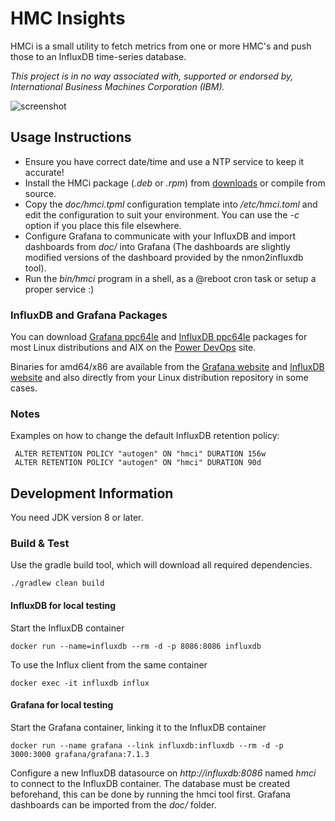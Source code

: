 # HMC Insights

HMCi is a small utility to fetch metrics from one or more HMC's and push those to an InfluxDB time-series database.

*This project is in no way associated with, supported or endorsed by, International Business Machines Corporation (IBM).*

![screenshot](https://bitbucket.org/mnellemann/hmci/downloads/HMCi.png)

## Usage Instructions

- Ensure you have correct date/time and use a NTP service to keep it accurate!
- Install the HMCi package (*.deb* or *.rpm*) from [downloads](https://bitbucket.org/mnellemann/hmci/downloads/) or compile from source.
- Copy the *doc/hmci.tpml* configuration template into */etc/hmci.toml* and edit the configuration to suit your environment. You can use the *-c* option if you place this file elsewhere.
- Configure Grafana to communicate with your InfluxDB and import dashboards from *doc/* into Grafana (The dashboards are slightly modified versions of the dashboard provided by the nmon2influxdb tool).
- Run the *bin/hmci* program in a shell, as a @reboot cron task or setup a proper service :)

### InfluxDB and Grafana Packages

You can download [Grafana ppc64le](https://www.power-devops.com/grafana) and [InfluxDB ppc64le](https://www.power-devops.com/influxdb) packages for most Linux distributions and AIX on the [Power DevOps](https://www.power-devops.com/) site.

Binaries for amd64/x86 are available from the [Grafana website](https://grafana.com/grafana/download) and [InfluxDB website](https://portal.influxdata.com/downloads/) and also directly from your Linux distribution repository in some cases.

### Notes

Examples on how to change the default InfluxDB retention policy:

     ALTER RETENTION POLICY "autogen" ON "hmci" DURATION 156w
     ALTER RETENTION POLICY "autogen" ON "hmci" DURATION 90d

## Development Information

You need JDK version 8 or later.

### Build & Test

Use the gradle build tool, which will download all required dependencies.

    ./gradlew clean build

#### InfluxDB for local testing

Start the InfluxDB container

    docker run --name=influxdb --rm -d -p 8086:8086 influxdb

To use the Influx client from the same container

    docker exec -it influxdb influx

#### Grafana for local testing

Start the Grafana container, linking it to the InfluxDB container

    docker run --name grafana --link influxdb:influxdb --rm -d -p 3000:3000 grafana/grafana:7.1.3

Configure a new InfluxDB datasource on *http://influxdb:8086* named *hmci* to connect to the InfluxDB container. The database must be created beforehand, this can be done by running the hmci tool first. Grafana dashboards can be imported from the *doc/* folder.

